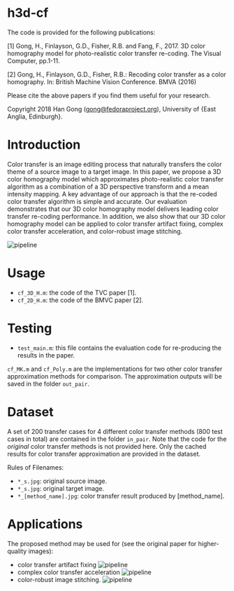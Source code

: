 # h3d-cf

The code is provided for the following publications: 

[1] Gong, H., Finlayson, G.D., Fisher, R.B. and Fang, F., 2017. 3D color homography model for photo-realistic color transfer re-coding. The Visual Computer, pp.1-11.

[2] Gong, H., Finlayson, G.D., Fisher, R.B.: Recoding color transfer as a color homography. In: British Machine Vision Conference. BMVA (2016)

Please cite the above papers if you find them useful for your research.

Copyright 2018 Han Gong (<gong@fedoraproject.org>), University of {East Anglia, Edinburgh}.

# Introduction
Color transfer is an image editing process that naturally transfers the color theme of a source image to a target image. In this paper, we propose a 3D color homography model which approximates photo-realistic color transfer algorithm as a combination of a 3D perspective transform and a mean intensity mapping. A key advantage of our approach is that the re-coded color transfer algorithm is simple and accurate. Our evaluation demonstrates that our 3D color homography model delivers leading color transfer re-coding performance. In addition, we also show that our 3D color homography model can be applied to color transfer artifact fixing, complex color transfer acceleration, and color-robust image stitching.

![pipeline](https://media.springernature.com/original/springer-static/image/art%3A10.1007%2Fs00371-017-1462-x/MediaObjects/371_2017_1462_Fig1_HTML.gif)

# Usage

* `cf_3D_H.m`: the code of the TVC paper [1].
* `cf_2D_H.m`: the code of the BMVC paper [2].

# Testing
* `test_main.m`: this file contains the evaluation code for re-producing the results in the paper.

`cf_MK.m` and `cf_Poly.m` are the implementations for two other color transfer approximation methods for comparison. The approximation outputs will be saved in the folder `out_pair`.

# Dataset
A set of 200 transfer cases for 4 different color transfer methods (800 test cases in total) are contained in the folder `in_pair`. Note that the code for the *original* color transfer methods is not provided here. Only the cached results for color transfer approximation are provided in the dataset.

Rules of Filenames:
* `*_s.jpg`: original source image.
* `*_s.jpg`: original target image.
* `*_[method_name].jpg`: color transfer result produced by [method_name].

# Applications
The proposed method may be used for (see the original paper for higher-quality images):
* color transfer artifact fixing
![pipeline](https://media.springernature.com/lw785/springer-static/image/art%3A10.1007%2Fs00371-017-1462-x/MediaObjects/371_2017_1462_Fig6_HTML.gif)
* complex color transfer acceleration
![pipeline](https://media.springernature.com/lw785/springer-static/image/art%3A10.1007%2Fs00371-017-1462-x/MediaObjects/371_2017_1462_Fig5_HTML.gif)
* color-robust image stitching.
![pipeline](https://media.springernature.com/lw785/springer-static/image/art%3A10.1007%2Fs00371-017-1462-x/MediaObjects/371_2017_1462_Fig7_HTML.gif)
